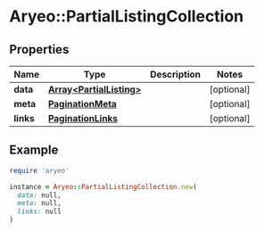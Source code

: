 # Aryeo::PartialListingCollection

## Properties

| Name | Type | Description | Notes |
| ---- | ---- | ----------- | ----- |
| **data** | [**Array&lt;PartialListing&gt;**](PartialListing.md) |  | [optional] |
| **meta** | [**PaginationMeta**](PaginationMeta.md) |  | [optional] |
| **links** | [**PaginationLinks**](PaginationLinks.md) |  | [optional] |

## Example

```ruby
require 'aryeo'

instance = Aryeo::PartialListingCollection.new(
  data: null,
  meta: null,
  links: null
)
```


